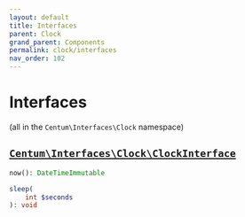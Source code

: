 ```yaml
---
layout: default
title: Interfaces
parent: Clock
grand_parent: Components
permalink: clock/interfaces
nav_order: 102
---
```




# Interfaces

(all in the `Centum\Interfaces\Clock` namespace)



## [`Centum\Interfaces\Clock\ClockInterface`](https://github.com/SidRoberts/centum/blob/development/src/Interfaces/Clock/ClockInterface.php)

```php
now(): DateTimeImmutable
```

```php
sleep(
    int $seconds
): void
```

